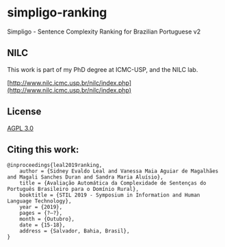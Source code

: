 # simpligo-ranking
Simpligo - Sentence Complexity Ranking for Brazilian Portuguese v2

## NILC
This work is part of my PhD degree at ICMC-USP, and the NILC lab.

[http://www.nilc.icmc.usp.br/nilc/index.php](http://www.nilc.icmc.usp.br/nilc/index.php)

## License
[AGPL 3.0](https://www.gnu.org/licenses/agpl-3.0.pt-br.html)


## Citing this work:
````
@inproceedings{leal2019ranking,
    author = {Sidney Evaldo Leal and Vanessa Maia Aguiar de Magalhães and Magali Sanches Duran and Sandra Maria Aluísio},
    title = {Avaliação Automática da Complexidade de Sentenças do Português Brasileiro para o Domínio Rural},
    booktitle = {STIL 2019 - Symposium in Information and Human Language Technology},
    year = {2019},
    pages = {?–?},
    month = {Outubro},
    date = {15-18},
    address = {Salvador, Bahia, Brasil},
}
````
